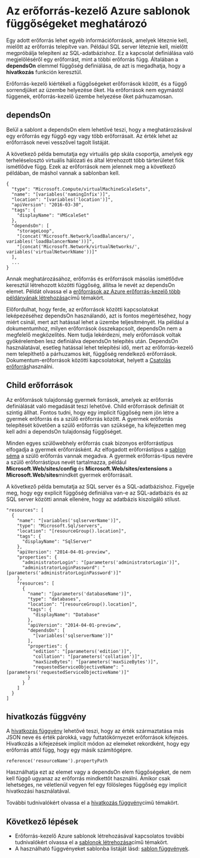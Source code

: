 <properties
   pageTitle="Az erőforrás-kezelő sablonok függőségek |} Microsoft Azure"
   description="Megtudhatja, hogy miként értéke lehet egy erőforrás egy másik erőforrás függő erőforrások van telepítve a megfelelő sorrendben biztosítása érdekében a telepítés során."
   services="azure-resource-manager"
   documentationCenter="na"
   authors="tfitzmac"
   manager="timlt"
   editor=""/>

<tags
   ms.service="azure-resource-manager"
   ms.devlang="na"
   ms.topic="article"
   ms.tgt_pltfrm="na"
   ms.workload="na"
   ms.date="09/12/2016"
   ms.author="tomfitz"/>

# <a name="defining-dependencies-in-azure-resource-manager-templates"></a>Az erőforrás-kezelő Azure sablonok függőségeket meghatározó

Egy adott erőforrás lehet egyéb információforrások, amelyek léteznie kell, mielőtt az erőforrás telepítve van. Például SQL server léteznie kell, mielőtt megpróbálja telepíteni az SQL-adatbázishoz. Ez a kapcsolat definiálása való megjelöléséről egy erőforrást, mint a többi erőforrás függ. Általában a **dependsOn** elemmel függőség definiálása, de azt is megadhatja, hogy a **hivatkozás** funkción keresztül. 

Erőforrás-kezelő kiértékeli a függőségeket erőforrások között, és a függő sorrendjüket az üzembe helyezése őket. Ha erőforrások nem egymástól függenek, erőforrás-kezelő üzembe helyezése őket párhuzamosan.

## <a name="dependson"></a>dependsOn

Belül a sablont a dependsOn elem lehetővé teszi, hogy a meghatározásával egy erőforrás egy függő egy vagy több erőforrásait. Az érték lehet az erőforrások nevei vesszővel tagolt listáját. 

A következő példa bemutatja egy virtuális gép skála csoportja, amelyek egy terheléselosztó virtuális hálózati és által létrehozott több tárterületet fiók ismétlődve függ. Ezek az erőforrások nem jelennek meg a következő példában, de máshol vannak a sablonban kell.

    {
      "type": "Microsoft.Compute/virtualMachineScaleSets",
      "name": "[variables('namingInfix')]",
      "location": "[variables('location')]",
      "apiVersion": "2016-03-30",
      "tags": {
        "displayName": "VMScaleSet"
      },
      "dependsOn": [
        "storageLoop",
        "[concat('Microsoft.Network/loadBalancers/', variables('loadBalancerName'))]",
        "[concat('Microsoft.Network/virtualNetworks/', variables('virtualNetworkName'))]"
      ],
      ...
    }

Annak meghatározásához, erőforrás és erőforrások másolás ismétlődve keresztül létrehozott közötti függőség, állítsa le nevét az dependsOn elemet. Példát olvassa el a [erőforrások az Azure erőforrás-kezelő több példányának létrehozása](resource-group-create-multiple.md)című témakört.

Előfordulhat, hogy ferde, az erőforrások közötti kapcsolatokat leképezéséhez dependsOn használandó, azt is fontos megértéséhez, hogy miért csinál, mert azt hatással lehet a üzembe teljesítményét. Ha például a dokumentumhoz, milyen erőforrások összekapcsolt, dependsOn nem a megfelelő megközelítés. Nem tudja lekérdezni, mely erőforrások voltak gyökérelemben lesz definiálva dependsOn telepítés után. DependsOn használatával, esetleg hatással lehet telepítési idő, mert az erőforrás-kezelő nem telepíthető a párhuzamos két, függőség rendelkező erőforrások. Dokumentum-erőforrások közötti kapcsolatokat, helyett a [Csatolás erőforrás](resource-group-link-resources.md)használni.

## <a name="child-resources"></a>Child erőforrások

Az erőforrások tulajdonság gyermek források, amelyek az erőforrás definiálását való megadását teszi lehetővé. Child erőforrások definiált öt szintig állhat. Fontos tudni, hogy egy implicit függőség nem jön létre a gyermek erőforrás és a szülő erőforrás között. A gyermek erőforrás telepítését követően a szülő erőforrás van szüksége, ha kifejezetten meg kell adni a dependsOn tulajdonság függőséget. 

Minden egyes szülőwebhely erőforrás csak bizonyos erőforrástípus elfogadja a gyermek erőforrásként. Az elfogadott erőforrástípus a [sablon séma](https://github.com/Azure/azure-resource-manager-schemas) a szülő erőforrás vannak megadva. A gyermek erőforrás-típus nevére a szülő erőforrástípus nevét tartalmazza, például **Microsoft.Web/sites/config** és **Microsoft.Web/sites/extensions** a **Microsoft.Web/sites**mindkét gyermek erőforrásait.

A következő példa bemutatja az SQL server és a SQL-adatbázishoz. Figyelje meg, hogy egy explicit függőség definiálva van-e az SQL-adatbázis és az SQL server közötti annak ellenére, hogy az adatbázis kiszolgáló stílust.

    "resources": [
      {
        "name": "[variables('sqlserverName')]",
        "type": "Microsoft.Sql/servers",
        "location": "[resourceGroup().location]",
        "tags": {
          "displayName": "SqlServer"
        },
        "apiVersion": "2014-04-01-preview",
        "properties": {
          "administratorLogin": "[parameters('administratorLogin')]",
          "administratorLoginPassword": "[parameters('administratorLoginPassword')]"
        },
        "resources": [
          {
            "name": "[parameters('databaseName')]",
            "type": "databases",
            "location": "[resourceGroup().location]",
            "tags": {
              "displayName": "Database"
            },
            "apiVersion": "2014-04-01-preview",
            "dependsOn": [
              "[variables('sqlserverName')]"
            ],
            "properties": {
              "edition": "[parameters('edition')]",
              "collation": "[parameters('collation')]",
              "maxSizeBytes": "[parameters('maxSizeBytes')]",
              "requestedServiceObjectiveName": "[parameters('requestedServiceObjectiveName')]"
            }
          }
        ]
      }
    ]


## <a name="reference-function"></a>hivatkozás függvény

A [hivatkozás függvény](resource-group-template-functions.md#reference) lehetővé teszi, hogy az érték származtatása más JSON neve és érték párokká, vagy futtatókörnyezet erőforrások kifejezés. Hivatkozás a kifejezések implicit módon az elemeket rekordként, hogy egy erőforrás attól függ, hogy egy másik számítógépre. 

    reference('resourceName').propertyPath

Használhatja ezt az elemet vagy a dependsOn elem függőségeket, de nem kell függő ugyanaz az erőforrás mindkettőt használni. Amikor csak lehetséges, ne véletlenül vegyen fel egy fölösleges függőség egy implicit hivatkozási használatával.

További tudnivalókért olvassa el a [hivatkozás függvény](resource-group-template-functions.md#reference)című témakört.

## <a name="next-steps"></a>Következő lépések

- Erőforrás-kezelő Azure sablonok létrehozásával kapcsolatos további tudnivalókért olvassa el a [sablonok létrehozása](resource-group-authoring-templates.md)című témakört. 
- A használható függvényeket sablonba listáját lásd: [sablon függvények](resource-group-template-functions.md).

